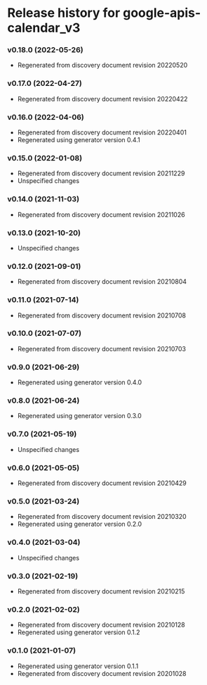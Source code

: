 # Release history for google-apis-calendar_v3

### v0.18.0 (2022-05-26)

* Regenerated from discovery document revision 20220520

### v0.17.0 (2022-04-27)

* Regenerated from discovery document revision 20220422

### v0.16.0 (2022-04-06)

* Regenerated from discovery document revision 20220401
* Regenerated using generator version 0.4.1

### v0.15.0 (2022-01-08)

* Regenerated from discovery document revision 20211229
* Unspecified changes

### v0.14.0 (2021-11-03)

* Regenerated from discovery document revision 20211026

### v0.13.0 (2021-10-20)

* Unspecified changes

### v0.12.0 (2021-09-01)

* Regenerated from discovery document revision 20210804

### v0.11.0 (2021-07-14)

* Regenerated from discovery document revision 20210708

### v0.10.0 (2021-07-07)

* Regenerated from discovery document revision 20210703

### v0.9.0 (2021-06-29)

* Regenerated using generator version 0.4.0

### v0.8.0 (2021-06-24)

* Regenerated using generator version 0.3.0

### v0.7.0 (2021-05-19)

* Unspecified changes

### v0.6.0 (2021-05-05)

* Regenerated from discovery document revision 20210429

### v0.5.0 (2021-03-24)

* Regenerated from discovery document revision 20210320
* Regenerated using generator version 0.2.0

### v0.4.0 (2021-03-04)

* Unspecified changes

### v0.3.0 (2021-02-19)

* Regenerated from discovery document revision 20210215

### v0.2.0 (2021-02-02)

* Regenerated from discovery document revision 20210128
* Regenerated using generator version 0.1.2

### v0.1.0 (2021-01-07)

* Regenerated using generator version 0.1.1
* Regenerated from discovery document revision 20201028

